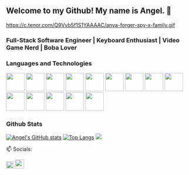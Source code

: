 ## Welcome to my Github! My name is Angel. 👋
https://c.tenor.com/Q9Vvb5f1S1YAAAAC/anya-forger-spy-x-family.gif
### Full-Stack Software Engineer | Keyboard Enthusiast | Video Game Nerd | Boba Lover
### Languages and Technologies
<div>
   <img src="https://cdn.jsdelivr.net/gh/devicons/devicon/icons/javascript/javascript-plain.svg" style="width:50px;" />
   <img src="https://svgshare.com/i/931.svg" style="width:50px;" />
   <img src="https://seeklogo.com/images/N/nodejs-logo-FBE122E377-seeklogo.com.png" style="width:50px;" />
   <img src="https://cdn.jsdelivr.net/gh/devicons/devicon/icons/react/react-original-wordmark.svg" style="width:50px;" />
   <img src="https://cdn.jsdelivr.net/gh/devicons/devicon/icons/redux/redux-original.svg" style="width:50px;" />
   <img src="https://seeklogo.com/images/P/python-logo-A32636CAA3-seeklogo.com.png" style="width:50px;" />
   <img src="https://seeklogo.com/images/F/flask-logo-44C507ABB7-seeklogo.com.png" style="width:50px;" />
   <img src="https://cdn.jsdelivr.net/gh/devicons/devicon/icons/postgresql/postgresql-original-wordmark.svg" style="width:50px;" />
   <img src="https://cdn.jsdelivr.net/gh/devicons/devicon/icons/sequelize/sequelize-plain-wordmark.svg" style="width:50px;" />
   <img src="https://cdn.jsdelivr.net/gh/devicons/devicon/icons/html5/html5-plain-wordmark.svg" style="width:50px;" />
   <img src="https://cdn.jsdelivr.net/gh/devicons/devicon/icons/css3/css3-plain-wordmark.svg" style="width:50px;" />
   <img src="https://cdn.jsdelivr.net/gh/devicons/devicon/icons/vscode/vscode-original-wordmark.svg" style="width:50px;" />
   <img src="https://cdn.jsdelivr.net/gh/devicons/devicon/icons/heroku/heroku-plain-wordmark.svg" style="width:50px;" />
   <img src="https://seeklogo.com/images/A/aws-s3-simple-storage-service-logo-B280D33C1B-seeklogo.com.png" style="width:50px;" />
</div>

### Github Stats
[![Angel's GitHub stats](https://github-readme-stats.vercel.app/api?username=AngelShuWei&theme=calm&text_color=d7e3fc&title_color=a69ecd)](https://github.com/angelshuwei/github-readme-stats)
[![Top Langs](https://github-readme-stats.vercel.app/api/top-langs/?username=AngelShuWei&layout=compact&theme=calm&text_color=d7e3fc&title_color=a69ecd)](https://github.com/AngelShuWei/github-readme-stats)
![](https://komarev.com/ghpvc/?username=AngelShuWei&color=ffd1dc)

📫 Socials:
   <div>
     <a href="https://www.linkedin.com/in/angel-wei-21952b16a/" target="_blank" target="_blank"><img src="https://cdn-icons-png.flaticon.com/512/174/174857.png" style="width:20px;" /></a>
      <a href="https://angel.co/u/angel-wei-1" target="_blank"><img src="https://www.svgimages.com/svg-image/s7/angellist-logo-256x256.png" style="width:25px;" /></a>
   </div>

<!--
**AngelShuWei/AngelShuWei** is a ✨ _special_ ✨ repository because its `README.md` (this file) appears on your GitHub profile.

Here are some ideas to get you started:

- 🔭 I’m currently working on ...
- 🌱 I’m currently learning ...
- 👯 I’m looking to collaborate on ...
- 🤔 I’m looking for help with ...
- 💬 Ask me about ...
- 📫 How to reach me: ...
- 😄 Pronouns: ...
- ⚡ Fun fact: ...
-->
